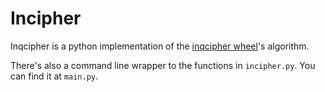 # Incipher

  Inqcipher is a python implementation of the [inqcipher wheel](https://www.youtube.com/watch?v=TvsiLV7RLx4)'s algorithm.
  
  There's also a command line wrapper to the functions in `incipher.py`. You can find it at `main.py`.
